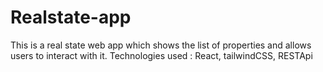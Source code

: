 # Realstate-app
This is a real state web app which shows the list of properties and allows users to interact with it. Technologies used : React, tailwindCSS, RESTApi
